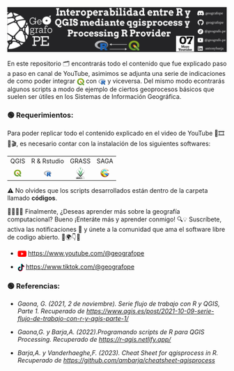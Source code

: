 <img src= 'img/banner.jpg'/>

En este repositorio 🗂️ encontrarás todo el contenido que fue explicado paso a paso en canal de YouTube, asimimos se adjunta una serie de indicaciones de como poder integrar <img src='https://raw.githubusercontent.com/geografope/recursos/524a42e7aa9f80b1948fcecf4d9b909a31665990/qgis.svg' width=17 align='center'/> con <img src='https://raw.githubusercontent.com/geografope/recursos/524a42e7aa9f80b1948fcecf4d9b909a31665990/r.svg' width=17 align='center'/> y viceversa. Del mismo modo econtrarás algunos scripts a modo de ejemplo de ciertos geoprocesos básicos que suelen ser útiles en los Sistemas de Información Geográfica.

### 🟢 Requerimientos: 

Para poder replicar todo el contenido explicado en el video de YouTube 🔴🎞️🎥🎬, es necesario contar con la instalación de los siguientes softwares:

<table align='center'>
 <tr align='center'>
  <td>QGIS</td>
  <td>R & Rstudio</td>
  <td>GRASS</td>
  <td>SAGA</td>
 </tr>
<tr align='center'>
  <td><img src='https://raw.githubusercontent.com/geografope/recursos/524a42e7aa9f80b1948fcecf4d9b909a31665990/qgis.svg' width=17 align='center'></td>
  <td><img src='https://raw.githubusercontent.com/geografope/recursos/524a42e7aa9f80b1948fcecf4d9b909a31665990/r.svg' width=17 align='center'></td>
  <td><img src='https://raw.githubusercontent.com/geografope/recursos/cde0c032d641fc6a35ec223cec5a1ac4bab0b09c/grass.svg' width=20 align='center'></td>
  <td><img src='https://raw.githubusercontent.com/geografope/recursos/cde0c032d641fc6a35ec223cec5a1ac4bab0b09c/saga.png' width=20 align='center'></td>
 </tr>
</table>

⚠️ No olvides que los scripts desarrollados están dentro de la carpeta llamado **códigos**.

🔮🧙🏼‍♂️ Finalmente, ¿Deseas aprender más sobre la geografía computacional? Bueno ¡Enteráte más y aprender conmigo! 🔍💡 Suscríbete, activa las notificaciones 🔔 y únete a la comunidad que ama el software libre de codigo abierto. 🌟🌍👇🚀


<!---
[![Watch the video](https://img.youtube.com/vi/L0g2Zjio6Wk/0.jpg)](https://youtu.be/L0g2Zjio6Wk?si=1sdgsVWDp2r4qAQP)
--->


- <img src='https://raw.githubusercontent.com/geografope/recursos/d7be118ef25f46cb6f748d623012bcc9c8e76db6/youtube.svg' width=20 align='center'> https://www.youtube.com/@geografope

- <img src='https://raw.githubusercontent.com/geografope/recursos/d7be118ef25f46cb6f748d623012bcc9c8e76db6/tiktok.svg' width=15 align='center'> https://www.tiktok.com/@geografope


### 🟢 Referencias:

- *Gaona, G. (2021, 2 de noviembre). Serie flujo de trabajo con R y QGIS, Parte 1. Recuperado de https://www.qgis.es/post/2021-10-09-serie-flujo-de-trabajo-con-r-y-qgis-parte-1/*

- *Gaona,G. y Barja,A. (2022).Programando scripts de R para QGIS Processing. Recuperado de https://r-qgis.netlify.app/*

- *Barja,A. y Vanderhaeghe,F. (2023). Cheat Sheet for qgisprocess in R.
  Recuperado de https://github.com/ambarja/cheatsheet-qgisprocess*

